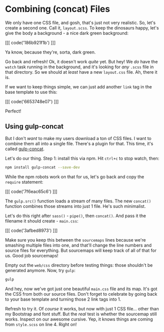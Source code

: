 # Combining (concat) Files

We only have one CSS file, and gosh, that's just not very realistic. So,
let's create a second one. Call it, `layout.scss`. To keep the dinosaurs
happy, let's give the body a background - a nice dark green background:

[[[ code('186b921f1b') ]]]

Ya know, because they're, sorta, dark green.

Go back and refresh! Ok, it doesn't work *quite* yet. But hey! We *do* have
the `watch` task running in the background, and it's looking for *any* `.scss`
file in that directory. So we should at *least* have a new `layout.css` file.
Ah, there it is.

If we want to keep things simple, we can just add another `link` tag in the
base template to use this:

[[[ code('6653748e07') ]]]

Perfect!

## Using gulp-concat

But I don't *want* to make my users download a ton of CSS files. I want
to combine them all into a single file. There's a plugin for that. This time,
it's called [gulp-concat](https://github.com/wearefractal/gulp-concat).

Let's do our thing. Step 1: install this via npm. Hit `ctrl+c` to stop
watch, then:

```bash
npm install gulp-concat --save-dev
```

While the npm robots work on that for us, let's go back and copy the `require`
statement:

[[[ code('7f6eac65c6') ]]]

The `gulp.src()` function loads a stream of many files. The new `concat()`
function combines those streams into just 1 file. He's such minimalist.

Let's do this right after `sass()` - `pipe()`, then `concat()`. And pass
it the filename it should create - `main.css`:

[[[ code('3afbed8973') ]]]

Make sure you keep this between the `sourcemaps` lines because we're smashing
multiple files into one, and that'll change the line numbers and source files
for everything. But sourcemaps will keep track of all of that for us. Good
job sourcemaps!

Empty out the `web/css` directory before testing things: those shouldn't
be generated anymore. Now, try `gulp`:

```bash
gulp
```

And hey, now we've got just one beautiful `main.css` file and its map. It's
got the CSS from both our source files. Don't forget to celebrate by going
back to your base template and turning those 2 link tags into 1.

Refresh to try it. Of *course* it works, but now with just 1 CSS file...
other than my Bootstrap and font stuff. But the *real* test is whether the
sourcemap still works. Inspect on our awesome cursive. Yep, it knows things
are coming from `style.scss` on line 4. Right on!

